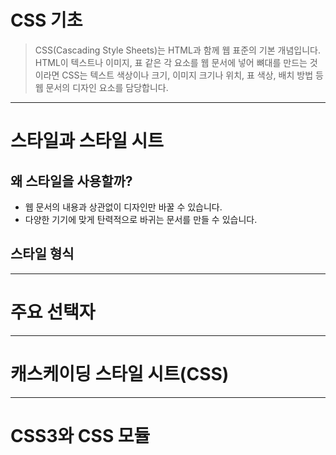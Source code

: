 # CSS 기초 
> CSS(Cascading Style Sheets)는 HTML과 함께 웹 표준의 기본 개념입니다. HTML이 텍스트나 이미지, 표 같은 각 요소를 웹 문서에 넣어 뼈대를 만드는 것이라면 CSS는 텍스트 색상이나 크기, 이미지 크기나 위치, 표 색상, 배치 방법 등 웹 문서의 디자인 요소를 담당합니다. 

--- 

# 스타일과 스타일 시트 

## 왜 스타일을 사용할까?
- 웹 문서의 내용과 상관없이 디자인만 바꿀 수 있습니다.
- 다양한 기기에 맞게 탄력적으로 바귀는 문서를 만들 수 있습니다.

## 스타일 형식 


---

# 주요 선택자

--- 

# 캐스케이딩 스타일 시트(CSS)

---

# CSS3와 CSS 모듈